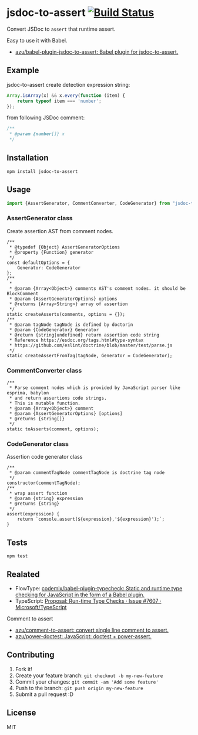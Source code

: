 # jsdoc-to-assert [![Build Status](https://travis-ci.org/azu/jsdoc-to-assert.svg?branch=master)](https://travis-ci.org/azu/jsdoc-to-assert)

Convert JSDoc to `assert` that runtime assert.

Easy to use it with Babel.

- [azu/babel-plugin-jsdoc-to-assert: Babel plugin for jsdoc-to-assert.](https://github.com/azu/babel-plugin-jsdoc-to-assert "azu/babel-plugin-jsdoc-to-assert: Babel plugin for jsdoc-to-assert.")

## Example

jsdoc-to-assert create detection expression string:

```js
Array.isArray(x) && x.every(function (item) {
    return typeof item === 'number';
});
``` 

from following JSDoc comment:

```js
/**
 * @param {number[]} x 
 */
```

## Installation

    npm install jsdoc-to-assert

## Usage

```js
import {AssertGenerator, CommentConverter, CodeGenerator} from "jsdoc-to-assert";
```

### AssertGenerator class

Create assertion AST from comment nodes.

    /**
     * @typedef {Object} AssertGeneratorOptions
     * @property {Function} generator
     */
    const defaultOptions = {
        Generator: CodeGenerator
    };
    /**
     *
     * @param {Array<Object>} comments AST's comment nodes. it should be BlockComment
     * @param {AssertGeneratorOptions} options
     * @returns {Array<String>} array of assertion
     */
    static createAsserts(comments, options = {});
    /**
     * @param tagNode tagNode is defined by doctorin
     * @param {CodeGenerator} Generator
     * @return {string|undefined} return assertion code string
     * Reference https://esdoc.org/tags.html#type-syntax
     * https://github.com/eslint/doctrine/blob/master/test/parse.js
     */
    static createAssertFromTag(tagNode, Generator = CodeGenerator);

### CommentConverter class

    /**
     * Parse comment nodes which is provided by JavaScript parser like esprima, babylon 
     * and return assertions code strings.
     * This is mutable function.
     * @param {Array<Object>} comment
     * @param {AssertGeneratorOptions} [options]
     * @returns {string[]}
     */
    static toAsserts(comment, options);    

### CodeGenerator class

Assertion code generator class

    /**
     * @param commentTagNode commentTagNode is doctrine tag node
     */
    constructor(commentTagNode);
    /**
     * wrap assert function
     * @param {string} expression
     * @returns {string}
     */
    assert(expression) {
        return `console.assert(${expression},'${expression}');`;
    }

## Tests

    npm test

## Realated

- FlowType: [codemix/babel-plugin-typecheck: Static and runtime type checking for JavaScript in the form of a Babel plugin.](https://github.com/codemix/babel-plugin-typecheck)
- TypeScript: [Proposal: Run-time Type Checks · Issue #7607 · Microsoft/TypeScript](https://github.com/Microsoft/TypeScript/issues/7607 "Proposal: Run-time Type Checks · Issue #7607 · Microsoft/TypeScript")

Comment to assert

- [azu/comment-to-assert: convert single line comment to assert.](https://github.com/azu/comment-to-assert)
- [azu/power-doctest: JavaScript: doctest + power-assert.](https://github.com/azu/power-doctest)

## Contributing

1. Fork it!
2. Create your feature branch: `git checkout -b my-new-feature`
3. Commit your changes: `git commit -am 'Add some feature'`
4. Push to the branch: `git push origin my-new-feature`
5. Submit a pull request :D

## License

MIT

